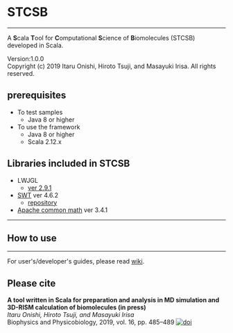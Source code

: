 # STCSB
----------------------------------  

A **S**cala **T**ool for **C**omputational **S**cience of **B**iomolecules (STCSB) developed in Scala.

Version:1.0.0  
Copyright (c) 2019 Itaru Onishi, Hiroto Tsuji, and Masayuki Irisa. All rights reserved.


## prerequisites
- To test samples
  - Java 8 or higher
- To use the framework
  - Java 8 or higher
  - Scala 2.12.x



## Libraries included in STCSB

  -  LWJGL
      * [ver 2.9.1](https://sourceforge.net/projects/java-game-lib/files/Official%20Releases/LWJGL%202.9.1/)  
  -  [SWT](https://www.eclipse.org/swt/) ver 4.6.2
        * [repository](http://archive.eclipse.org/eclipse/downloads/drops4/R-4.6.2-201611241400/)  
  -  [Apache common math](http://commons.apache.org/proper/commons-math/download_math.cgi) ver 3.4.1



---
## How to use
---

 For user's/developer's guides, please read [wiki](https://github.com/irisa-lab/CSB/wiki).


## Please cite
**A tool written in Scala for preparation and analysis in MD simulation and 3D-RISM calculation of biomolecules (in press)**   
*Itaru Onishi, Hiroto Tsuji, and Masayuki Irisa*  
Biophysics and Physicobiology, 2019, vol. 16, pp. 485–489
[![doi](https://img.shields.io/badge/doi-10.2142%2Fbiophysico.16.0__485-blue)](https://doi.org/10.2142/biophysico.16.0_485)
